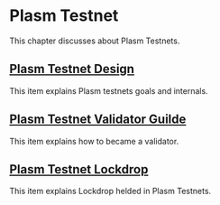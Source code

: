 # Plasm Testnet

This chapter discusses about Plasm Testnets.

## [Plasm Testnet Design](designoverview.md)

This item explains Plasm testnets goals and internals.

## [Plasm Testnet Validator Guilde](validatorguide.md)

This item explains how to became a validator.

## [Plasm Testnet Lockdrop](https://github.com/Poggi-Luca/plasmdocs/tree/9deb1f24dd66503ab6ae59a566084a29bf4b2a57/PlasmTestnet/Lockdrop.md)

This item explains Lockdrop helded in Plasm Testnets.

